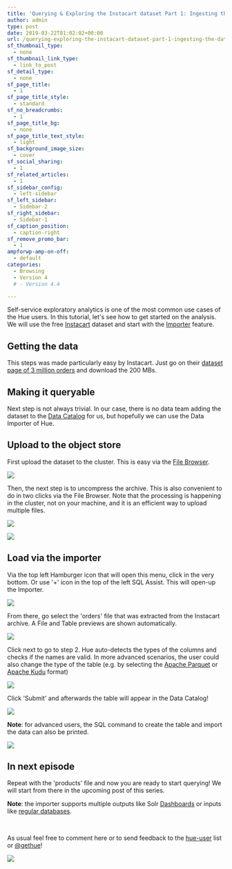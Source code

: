 ```yaml
---
title: 'Querying & Exploring the Instacart dataset Part 1: Ingesting the data'
author: admin
type: post
date: 2019-03-22T01:02:02+00:00
url: /querying-exploring-the-instacart-dataset-part-1-ingesting-the-data/
sf_thumbnail_type:
  - none
sf_thumbnail_link_type:
  - link_to_post
sf_detail_type:
  - none
sf_page_title:
  - 1
sf_page_title_style:
  - standard
sf_no_breadcrumbs:
  - 1
sf_page_title_bg:
  - none
sf_page_title_text_style:
  - light
sf_background_image_size:
  - cover
sf_social_sharing:
  - 1
sf_related_articles:
  - 1
sf_sidebar_config:
  - left-sidebar
sf_left_sidebar:
  - Sidebar-2
sf_right_sidebar:
  - Sidebar-1
sf_caption_position:
  - caption-right
sf_remove_promo_bar:
  - 1
ampforwp-amp-on-off:
  - default
categories:
  - Browsing
  - Version 4
  # - Version 4.4

---
```

Self-service exploratory analytics is one of the most common use cases of the Hue users. In this tutorial, let's see how to get started on the analysis. We will use the free [Instacart][1] dataset and start with the [Importer][2] feature.

## Getting the data

This steps was made particularly easy by Instacart. Just go on their [dataset page of 3 million orders][3] and download the 200 MBs.

## Making it queryable

Next step is not always trivial. In our case, there is no data team adding the dataset to the [Data Catalog][4] for us, but hopefully we can use the Data Importer of Hue.

## Upload to the object store

First upload the dataset to the cluster. This is easy via the [File Browser][5].

[<img src="https://cdn.gethue.com/uploads/2019/03/insta_upload.png"/>][6]

Then, the next step is to uncompress the archive. This is also convenient to do in two clicks via the File Browser. Note that the processing is happening in the cluster, not on your machine, and it is an efficient way to upload multiple files.

[<img src="https://cdn.gethue.com/uploads/2019/03/insta_extract.png"/>][7]

[<img src="https://cdn.gethue.com/uploads/2019/03/insta_extraction.png"/>][8]

## Load via the importer

Via the top left Hamburger icon that will open this menu, click in the very bottom. Or use '+' icon in the top of the left SQL Assist. This will open-up the Importer.

[<img src="https://cdn.gethue.com/uploads/2019/03/insta_importer.png"/>][9]

From there, go select the 'orders' file that was extracted from the Instacart archive. A File and Table previews are shown automatically.

[<img src="https://cdn.gethue.com/uploads/2019/03/insta_importer_step1.png"/>][10]

Click next to go to step 2. Hue auto-detects the types of the columns and checks if the names are valid. In more advanced scenarios, the user could also change the type of the table (e.g. by selecting the [Apache Parquet][11] or [Apache Kudu][12] format)

[<img src="https://cdn.gethue.com/uploads/2019/03/insta_importer_step2.png"/>][13]

Click 'Submit' and afterwards the table will appear in the Data Catalog!

[<img src="https://cdn.gethue.com/uploads/2019/03/insta_table_created.png"/>][14]

**Note**: for advanced users, the SQL command to create the table and import the data can also be printed.

[<img src="https://cdn.gethue.com/uploads/2019/03/insta_cart_show_command.png"/>][15]

## In next episode

Repeat with the 'products' file and now you are ready to start querying! We will start from there in the upcoming post of this series.

**Note**: the importer supports multiple outputs like Solr [Dashboards][16] or inputs like [regular databases][17].

&nbsp;

As usual feel free to comment here or to send feedback to the [hue-user][18] list or [@gethue][19]!

[<img src="https://cdn.gethue.com/uploads/2019/03/insta_basic_querying.png"/>][20]

 [1]: https://www.instacart.com
 [2]: https://gethue.com/import-data-to-be-queried-via-the-self-service-drag-drop-create-table-wizard/
 [3]: https://www.instacart.com/datasets/grocery-shopping-2017
 [4]: https://gethue.com/improved-sql-exploration-in-hue-4-3/
 [5]: https://gethue.com/browsers/
 [6]: https://cdn.gethue.com/uploads/2019/03/insta_upload.png
 [7]: https://cdn.gethue.com/uploads/2019/03/insta_extract.png
 [8]: https://cdn.gethue.com/uploads/2019/03/insta_extraction.png
 [9]: https://cdn.gethue.com/uploads/2019/03/insta_importer.png
 [10]: https://cdn.gethue.com/uploads/2019/03/insta_importer_step1.png
 [11]: https://parquet.apache.org/
 [12]: https://kudu.apache.org/
 [13]: https://cdn.gethue.com/uploads/2019/03/insta_importer_step2.png
 [14]: https://cdn.gethue.com/uploads/2019/03/insta_table_created.png
 [15]: https://cdn.gethue.com/uploads/2019/03/insta_cart_show_command.png
 [16]: https://gethue.com/search-dashboards/
 [17]: https://gethue.com/importing-data-from-traditional-databases-into-hdfshive-in-just-a-few-clicks/
 [18]: http://groups.google.com/a/cloudera.org/group/hue-user
 [19]: https://twitter.com/gethue
 [20]: https://cdn.gethue.com/uploads/2019/03/insta_basic_querying.png
